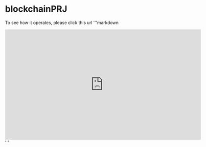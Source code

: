 # blockchainPRJ
To see how it operates, please click this url
'''markdown
<iframe width="640" height="360" src="https://www.youtube.com/watch?time_continue=6&v=I78pcHB2yao" frameborder="0" gesture="media" allowfullscreen=""></iframe>
'''
